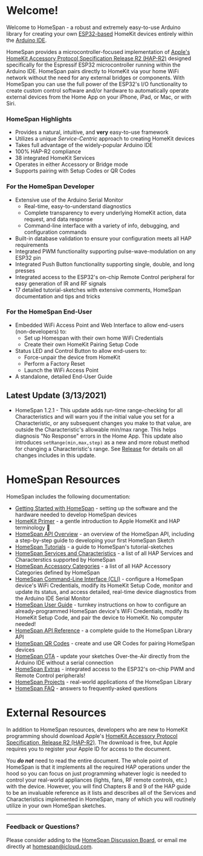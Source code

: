 # Welcome!

Welcome to HomeSpan - a robust and extremely easy-to-use Arduino library for creating your own [ESP32-based](https://www.espressif.com/en/products/modules/esp32) HomeKit devices entirely within the [Arduino IDE](http://www.arduino.cc).

HomeSpan provides a microcontroller-focused implementation of [Apple's HomeKit Accessory Protocol Specification Release R2 (HAP-R2)](https://developer.apple.com/support/homekit-accessory-protocol/) designed specifically for the Espressif ESP32 microcontroller running within the Arduino IDE.  HomeSpan pairs directly to HomeKit via your home WiFi network without the need for any external bridges or components.  With HomeSpan you can use the full power of the ESP32's I/O functionality to create custom control software and/or hardware to automatically operate external devices from the Home App on your iPhone, iPad, or Mac, or with Siri.

### HomeSpan Highlights

* Provides a natural, intuitive, and **very** easy-to-use framework
* Utilizes a unique *Service-Centric* approach to creating HomeKit devices
* Takes full advantage of the widely-popular Arduino IDE
* 100% HAP-R2 compliance
* 38 integrated HomeKit Services
* Operates in either Accessory or Bridge mode
* Supports pairing with Setup Codes or QR Codes

### For the HomeSpan Developer

* Extensive use of the Arduino Serial Monitor
  * Real-time, easy-to-understand diagnostics
  * Complete transparency to every underlying HomeKit action, data request, and data response
  * Command-line interface with a variety of info, debugging, and configuration commands
* Built-in database validation to ensure your configuration meets all HAP requirements
* Integrated PWM functionality supporting pulse-wave-modulation on any ESP32 pin
* Integrated Push Button functionality supporting single, double, and long presses 
* Integrated access to the ESP32's on-chip Remote Control peripheral for easy generation of IR and RF signals
* 17 detailed tutorial-sketches with extensive comments, HomeSpan documentation and tips and tricks

### For the HomeSpan End-User

* Embedded WiFi Access Point and Web Interface to allow end-users (non-developers) to:
  * Set up Homespan with their own home WiFi Credentials
  * Create their own HomeKit Pairing Setup Code
* Status LED and Control Button to allow end-users to:
  * Force-unpair the device from HomeKit
  * Perform a Factory Reset
  * Launch the WiFi Access Point
* A standalone, detailed End-User Guide

## Latest Update (3/13/2021)

* HomeSpan 1.2.1 - This update adds run-time range-checking for all Characteristics and will warn you if the initial value you set for a Characteristic, or any subsequent changes you make to that value, are outside the Characteristic's allowable min/max range.  This helps diagnosis "No Response" errors in the Home App.  This update also introduces `setRange(min,max,step)` as a new and more robust method for changing a Characteristic's range.  See [Release](https://github.com/HomeSpan/HomeSpan/releases) for details on all changes includes in this update.

# HomeSpan Resources

HomeSpan includes the following documentation:

* [Getting Started with HomeSpan](https://github.com/HomeSpan/HomeSpan/blob/master/docs/GettingStarted.md) - setting up the software and the hardware needed to develop HomeSpan devices
* [HomeKit Primer](https://github.com/HomeSpan/HomeSpan/blob/master/docs/HomeKitPrimer.md) - a gentle introduction to Apple HomeKit and HAP terminology :construction:
* [HomeSpan API Overview](https://github.com/HomeSpan/HomeSpan/blob/master/docs/Overview.md) - an overview of the HomeSpan API, including a step-by-step guide to developing your first HomeSpan Sketch
* [HomeSpan Tutorials](https://github.com/HomeSpan/HomeSpan/blob/master/docs/Tutorials.md) - a guide to HomeSpan's tutorial-sketches
* [HomeSpan Services and Characteristics](https://github.com/HomeSpan/HomeSpan/blob/master/docs/ServiceList.md) - a list of all HAP Services and Characterstics supported by HomeSpan
* [HomeSpan Accessory Categories](https://github.com/HomeSpan/HomeSpan/blob/master/docs/Categories.md) - a list of all HAP Accessory Categories defined by HomeSpan
* [HomeSpan Command-Line Interface (CLI)](https://github.com/HomeSpan/HomeSpan/blob/master/docs/CLI.md) - configure a HomeSpan device's WiFi Credentials, modify its HomeKit Setup Code, monitor and update its status, and access detailed, real-time device diagnostics from the Arduino IDE Serial Monitor
* [HomeSpan User Guide](https://github.com/HomeSpan/HomeSpan/blob/master/docs/UserGuide.md) - turnkey instructions on how to configure an already-programmed HomeSpan device's WiFi Credentials, modify its HomeKit Setup Code, and pair the device to HomeKit.  No computer needed!
* [HomeSpan API Reference](https://github.com/HomeSpan/HomeSpan/blob/master/docs/Reference.md) - a complete guide to the HomeSpan Library API
* [HomeSpan QR Codes](https://github.com/HomeSpan/HomeSpan/blob/master/docs/QRCodes.md) - create and use QR Codes for pairing HomeSpan devices
* [HomeSpan OTA](https://github.com/HomeSpan/HomeSpan/blob/master/docs/OTA.md) - update your sketches Over-the-Air directly from the Arduino IDE without a serial connection
* [HomeSpan Extras](https://github.com/HomeSpan/HomeSpan/blob/master/docs/Extras.md) - integrated access to the ESP32's on-chip PWM and Remote Control peripherals!
* [HomeSpan Projects](https://github.com/topics/homespan) - real-world applications of the HomeSpan Library
* [HomeSpan FAQ](https://github.com/HomeSpan/HomeSpan/blob/master/docs/FAQ.md) - answers to frequently-asked questions

# External Resources

In addition to HomeSpan resources, developers who are new to HomeKit programming should download Apple's [HomeKit Accessory Protocol Specification, Release R2 (HAP-R2)](https://developer.apple.com/support/homekit-accessory-protocol/). The download is free, but Apple requires you to register your Apple ID for access to the document.

You ***do not*** need to read the entire document.  The whole point of HomeSpan is that it implements all the required HAP operations under the hood so you can focus on just programming whatever logic is needed to control your real-world appliances (lights, fans, RF remote controls, etc.) with the device.  However, you will find Chapters 8 and 9 of the HAP guide to be an invaluable reference as it lists and describes all of the Services and Characteristics implemented in HomeSpan, many of which you will routinely utilize in your own HomeSpan sketches.

---

### Feedback or Questions?

Please consider adding to the [HomeSpan Discussion Board](https://github.com/HomeSpan/HomeSpan/discussions), or email me directly at [homespan@icloud.com](mailto:homespan@icloud.com).
